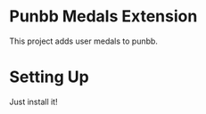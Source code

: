Punbb Medals Extension
======================

This project adds user medals to punbb.

Setting Up
==========

Just install it!

